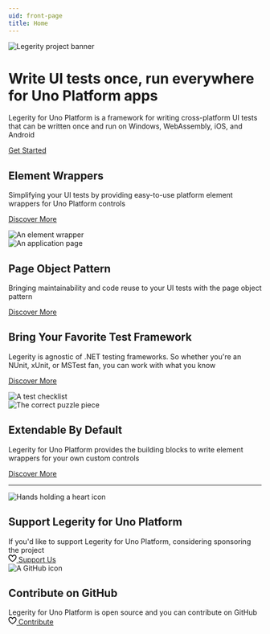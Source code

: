 ```yaml
---
uid: front-page
title: Home
---
```


<img src="images/ProjectBanner.png" alt="Legerity project banner" class="hero-image" />

<div class="hero-layout highlight-section">
  <h1 class="hero-title">
    Write UI tests once, run everywhere for Uno Platform apps
  </h1>

  <div class="hero-subtitle">
    Legerity for Uno Platform is a framework for writing cross-platform UI tests that can be written once and run on Windows, WebAssembly, iOS, and Android
  </div>

  <div class="hero-actions mb-5">
<span class="button accent-button">

[Get Started](articles/get-started.md)

</span>
  </div>

</div>

<div class="row">
  <div class="grid-col grid-col-content col-lg-8 d-flex flex-column">
    <div class="grid-item d-flex flex-column align-items-start">
      <h2 class="md-header">
        Element Wrappers
      </h2>
      <div class="md-content mb-5">
        Simplifying your UI tests by providing easy-to-use platform element wrappers for Uno Platform controls
      </div>
  <div class="hero-actions mb-5">
<span class="button accent-button">

[Discover More](articles/get-started.md)

</span>
  </div>
    </div>
  </div>
  <div class="grid-col col-lg-4 d-flex flex-column justify-content-center">
    <div class="grid-item d-flex flex-column align-items-center">
      <img src="images/icons/wrapper.png" alt="An element wrapper" />
    </div>
  </div>
</div>

<div class="row">
  <div class="grid-col col-lg-4 d-flex flex-column justify-content-center">
    <div class="grid-item d-flex flex-column align-items-center">
      <img src="images/icons/page.png" alt="An application page" />
    </div>
  </div>
  <div class="grid-col grid-col-content col-lg-8 d-flex flex-column">
    <div class="grid-item d-flex flex-column align-items-start">
      <h2 class="md-header">
        Page Object Pattern
      </h2>
      <div class="md-content mb-5">
        Bringing maintainability and code reuse to your UI tests with the page object pattern
      </div>
  <div class="hero-actions mb-5">
<span class="button accent-button">

[Discover More](articles/get-started.md)

</span>
  </div>
    </div>
  </div>
</div>

<div class="row">
  <div class="grid-col grid-col-content col-lg-8 d-flex flex-column">
    <div class="grid-item d-flex flex-column align-items-start">
      <h2 class="md-header">
        Bring Your Favorite Test Framework
      </h2>
      <div class="md-content mb-5">
        Legerity is agnostic of .NET testing frameworks. So whether you're an NUnit, xUnit, or MSTest fan, you can work with what you know
      </div>
  <div class="hero-actions mb-5">
<span class="button accent-button">

[Discover More](articles/get-started.md)

</span>
  </div>
    </div>
  </div>
  <div class="grid-col col-lg-4 d-flex flex-column justify-content-center">
    <div class="grid-item d-flex flex-column align-items-center">
      <img src="images/icons/test.png" alt="A test checklist" />
    </div>
  </div>
</div>

<div class="row">
  <div class="grid-col col-lg-4 d-flex flex-column justify-content-center">
    <div class="grid-item d-flex flex-column align-items-center">
      <img src="images/icons/puzzle.png" alt="The correct puzzle piece" />
    </div>
  </div>
  <div class="grid-col grid-col-content col-lg-8 d-flex flex-column">
    <div class="grid-item d-flex flex-column align-items-start">
      <h2 class="md-header">
        Extendable By Default
      </h2>
      <div class="md-content mb-5">
        Legerity for Uno Platform provides the building blocks to write element wrappers for your own custom controls
      </div>
  <div class="hero-actions mb-5">
<span class="button accent-button">

[Discover More](articles/get-started.md)

</span>
  </div>
    </div>
  </div>
</div>

---

<div class="row home-row">
  <div class="grid-col col-lg-6 d-flex flex-column">
    <div class="grid-item grid-border-right d-flex flex-column align-items-center text-center">
      <img src="images/icons/love.png" alt="Hands holding a heart icon" class="grid-item-image" />
      <h2 class="sm-header">
        Support Legerity for Uno Platform
      </h2>
      <div class="sm-content mb-3">
        If you'd like to support Legerity for Uno Platform, considering sponsoring the project
      </div>
      <span class="button sponsor-button">
<a aria-label="Support Legerity for Uno Platform" target="_top" href="https://github.com/sponsors/jamesmcroft/">
<svg height="16" class="octicon octicon-heart text-pink me-2" viewbox="0 0 16 16" version="1.1" width="16" aria-hidden="true">
<path fill-rule="evenodd" d="M4.25 2.5c-1.336 0-2.75 1.164-2.75 3 0 2.15 1.58 4.144 3.365 5.682A20.565 20.565 0 008 13.393a20.561 20.561 0 003.135-2.211C12.92 9.644 14.5 7.65 14.5 5.5c0-1.836-1.414-3-2.75-3-1.373 0-2.609.986-3.029 2.456a.75.75 0 01-1.442 0C6.859 3.486 5.623 2.5 4.25 2.5zM8 14.25l-.345.666-.002-.001-.006-.003-.018-.01a7.643 7.643 0 01-.31-.17 22.075 22.075 0 01-3.434-2.414C2.045 10.731 0 8.35 0 5.5 0 2.836 2.086 1 4.25 1 5.797 1 7.153 1.802 8 3.02 8.847 1.802 10.203 1 11.75 1 13.914 1 16 2.836 16 5.5c0 2.85-2.045 5.231-3.885 6.818a22.08 22.08 0 01-3.744 2.584l-.018.01-.006.003h-.002L8 14.25zm0 0l.345.666a.752.752 0 01-.69 0L8 14.25z"></path>
</svg>
<span>Support Us</span>
</a>
</span>
    </div>
  </div>
  <div class="grid-col col-lg-6 d-flex flex-column">
    <div class="grid-item d-flex flex-column align-items-center text-center">
      <img src="images/icons/github.png" alt="A GitHub icon" class="grid-item-image" />
      <h2 class="sm-header">
        Contribute on GitHub
      </h2>
      <div class="sm-content mb-3">
        Legerity for Uno Platform is open source and you can contribute on GitHub
      </div>
      <span class="button sponsor-button">
<a aria-label="Contribute to Legerity for Uno Platform" target="_top" href="https://github.com/MADE-Apps/Legerity-Uno/">
<svg height="16" class="octicon octicon-heart text-pink me-2" viewbox="0 0 16 16" version="1.1" width="16" aria-hidden="true">
<path fill-rule="evenodd" d="M4.25 2.5c-1.336 0-2.75 1.164-2.75 3 0 2.15 1.58 4.144 3.365 5.682A20.565 20.565 0 008 13.393a20.561 20.561 0 003.135-2.211C12.92 9.644 14.5 7.65 14.5 5.5c0-1.836-1.414-3-2.75-3-1.373 0-2.609.986-3.029 2.456a.75.75 0 01-1.442 0C6.859 3.486 5.623 2.5 4.25 2.5zM8 14.25l-.345.666-.002-.001-.006-.003-.018-.01a7.643 7.643 0 01-.31-.17 22.075 22.075 0 01-3.434-2.414C2.045 10.731 0 8.35 0 5.5 0 2.836 2.086 1 4.25 1 5.797 1 7.153 1.802 8 3.02 8.847 1.802 10.203 1 11.75 1 13.914 1 16 2.836 16 5.5c0 2.85-2.045 5.231-3.885 6.818a22.08 22.08 0 01-3.744 2.584l-.018.01-.006.003h-.002L8 14.25zm0 0l.345.666a.752.752 0 01-.69 0L8 14.25z"></path>
</svg>
<span>Contribute</span>
</a>
    </div>
  </div>
</div>
